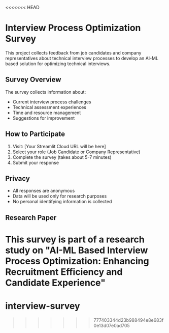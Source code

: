 <<<<<<< HEAD
# Interview Process Optimization Survey

This project collects feedback from job candidates and company representatives about technical interview processes to develop an AI-ML based solution for optimizing technical interviews.

## Survey Overview
The survey collects information about:
- Current interview process challenges
- Technical assessment experiences
- Time and resource management
- Suggestions for improvement

## How to Participate
1. Visit: [Your Streamlit Cloud URL will be here]
2. Select your role (Job Candidate or Company Representative)
3. Complete the survey (takes about 5-7 minutes)
4. Submit your response

## Privacy
- All responses are anonymous
- Data will be used only for research purposes
- No personal identifying information is collected

## Research Paper
This survey is part of a research study on "AI-ML Based Interview Process Optimization: Enhancing Recruitment Efficiency and Candidate Experience"
=======
# interview-survey
>>>>>>> 777403344d23b988494e8e683f0e13d07e0ad705
